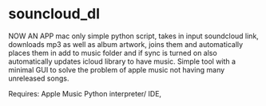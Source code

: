 # souncloud_dl

NOW AN APP
  mac only
simple python script, takes in input soundcloud link, downloads mp3 as well as album artwork, joins them and automatically places them in add to music folder and if sync is turned on also automatically updates icloud library to have music. Simple tool with a minimal GUI to solve the problem of apple music not having many unreleased songs.

Requires:
  Apple Music
  Python interpreter/ IDE,
  
